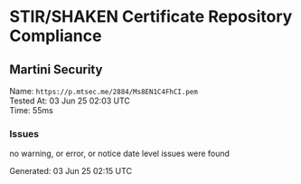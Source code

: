 # STIR/SHAKEN Certificate Repository Compliance

## Martini Security

Name: `https://p.mtsec.me/2884/Ms8EN1C4FhCI.pem`\
Tested At: 03 Jun 25 02:03 UTC\
Time: 55ms

### Issues

no warning, or error, or notice date level issues were found

Generated: 03 Jun 25 02:15 UTC